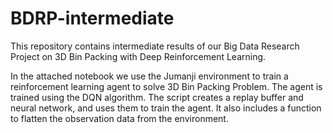 # BDRP-intermediate
This repository contains intermediate results of our Big Data Research Project on 3D Bin Packing with Deep Reinforcement Learning.

In the attached notebook we use the Jumanji environment to train a reinforcement learning agent to solve 3D Bin Packing Problem. The agent is trained using the DQN algorithm. The script creates a replay buffer and neural network, and uses them to train the agent. It also includes a function to flatten the observation data from the environment. 
